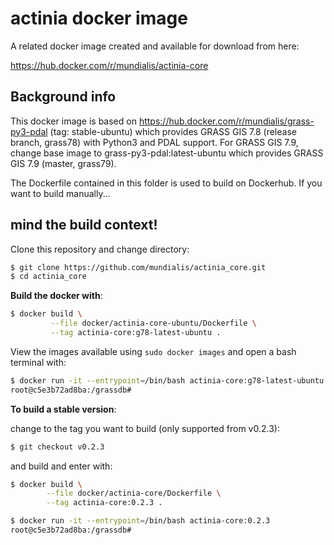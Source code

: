 # actinia docker image

A related docker image created and available for download from here:

https://hub.docker.com/r/mundialis/actinia-core

## Background info

This docker image is based on https://hub.docker.com/r/mundialis/grass-py3-pdal (tag: stable-ubuntu) which provides GRASS GIS 7.8 (release branch, grass78) with Python3 and PDAL support. For GRASS GIS 7.9, change base image to grass-py3-pdal:latest-ubuntu which provides GRASS GIS 7.9 (master, grass79).

The Dockerfile contained in this folder is used to build on Dockerhub.
If you want to build manually...
## mind the build context!

Clone this repository and change directory:

```bash
$ git clone https://github.com/mundialis/actinia_core.git
$ cd actinia_core
```

__Build the docker with__:

```bash
$ docker build \
         --file docker/actinia-core-ubuntu/Dockerfile \
         --tag actinia-core:g78-latest-ubuntu .
```

View the images available using `sudo docker images` and open a bash terminal with:

```bash
$ docker run -it --entrypoint=/bin/bash actinia-core:g78-latest-ubuntu
root@c5e3b72ad8ba:/grassdb#
```

__To build a stable version__:

change to the tag you want to build (only supported from v0.2.3):
```bash
$ git checkout v0.2.3
```

and build and enter with:

```bash
$ docker build \
        --file docker/actinia-core/Dockerfile \
        --tag actinia-core:0.2.3 .

$ docker run -it --entrypoint=/bin/bash actinia-core:0.2.3
root@c5e3b72ad8ba:/grassdb#
```
